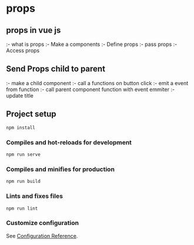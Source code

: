 # props
## props in vue js
:- what is props
:- Make a components
:- Define props
:- pass props
:- Access props

## Send Props child to parent
:- make a child component
:- call a functions on button click
:- emit a event from function
:- call parent component function with event
emmiter
:- update title

## Project setup
```
npm install
```

### Compiles and hot-reloads for development
```
npm run serve
```

### Compiles and minifies for production
```
npm run build
```

### Lints and fixes files
```
npm run lint
```

### Customize configuration
See [Configuration Reference](https://cli.vuejs.org/config/).
